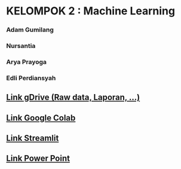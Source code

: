 # KELOMPOK 2 : Machine Learning
### Adam Gumilang
### Nursantia
### Arya Prayoga
### Edli Perdiansyah

## [Link gDrive (Raw data, Laporan, ...)](https://drive.google.com/drive/folders/1h078y3f5k2VuHMGDe6C6pGqgsaXYN5wa?usp=sharing)

## [Link Google Colab](https://colab.research.google.com/drive/1S-u0e0MrRUpws2PBh6IDBse05LWLcgOy?usp=sharing)

## [Link Streamlit](https://projectmachinelearning.streamlit.app/)

## [Link Power Point](https://www.canva.com/design/DAGqqApTVsc/XQ43kbTXXsgFzNXz1Sh-Gg/edit?utm_content=DAGqqApTVsc&utm_campaign=designshare&utm_medium=link2&utm_source=sharebutton)